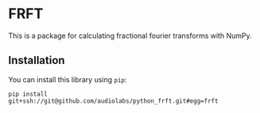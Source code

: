 FRFT
====

This is a package for calculating fractional fourier transforms with NumPy.

Installation
------------

You can install this library using `pip`:

    pip install git+ssh://git@github.com/audiolabs/python_frft.git#egg=frft
